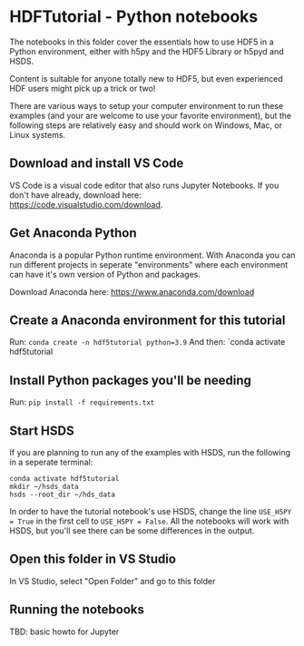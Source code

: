 # HDFTutorial - Python notebooks

The notebooks in this folder cover the essentials how to use HDF5 in a Python environment, either with h5py and the HDF5 Library or h5pyd and HSDS.

Content is suitable for anyone totally new to HDF5, but even experienced HDF users might pick up a trick or two!

There are various ways to setup your computer environment to run these examples (and your are welcome to use your favorite environment), but the following steps
are relatively easy and should work on Windows, Mac, or Linux systems.

## Download and install VS Code

VS Code is a visual code editor that also runs Jupyter Notebooks.  If you don't have already, download here:
https://code.visualstudio.com/download.

## Get Anaconda Python

Anaconda is a popular Python runtime environment.  With Anaconda you can run different projects in seperate "environments" where each environment can have it's own version of Python and packages.

Download Anaconda here: 
https://www.anaconda.com/download

## Create a Anaconda environment for this tutorial

Run: `conda create -n hdf5tutorial python=3.9`
And then:
     `conda activate hdf5tutorial

## Install Python packages you'll be needing

Run: `pip install -f requirements.txt`

## Start HSDS

If you are planning to run any of the examples with HSDS, run the following in a seperate terminal:

    conda activate hdf5tutorial
    mkdir ~/hsds_data  
    hsds --root_dir ~/hds_data

In order to have the tutorial notebook's use HSDS, change the line `USE_H5PY = True` in the first cell
to `USE_H5PY = False`.  All the notebooks will work with HSDS, but you'll see there can be some differences
in the output.

## Open this folder in VS Studio

In VS Studio, select "Open Folder" and go to this folder

## Running the notebooks

TBD: basic howto for Jupyter